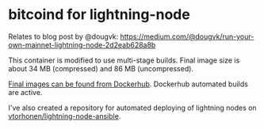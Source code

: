 # bitcoind for lightning-node

Relates to blog post by @dougvk: https://medium.com/@dougvk/run-your-own-mainnet-lightning-node-2d2eab628a8b

This container is modified to use multi-stage builds. Final image size is about 34 MB (compressed) and 86 MB (uncompressed).

[Final images can be found from Dockerhub](https://hub.docker.com/r/vtorhonen/bitcoind). Dockerhub automated builds are active.

I've also created a repository for automated deploying of lightning nodes on [vtorhonen/lightning-node-ansible](https://github.com/vtorhonen/lightning-node-ansible).
